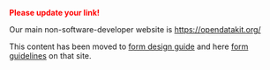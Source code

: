 <font color='red'><b>Please update your link!</b></font>

Our main non-software-developer website is https://opendatakit.org/

This content has been moved to [form design guide](https://opendatakit.org/help/form-design/) and here [form guidelines](https://opendatakit.org/help/guidelines/) on that site.